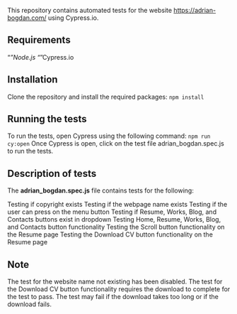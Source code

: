 This repository contains automated tests for the website https://adrian-bogdan.com/ using Cypress.io.

## Requirements
“*”Node.js
“*”Cypress.io

## Installation
Clone the repository and install the required packages:
``` npm install ```

## Running the tests
To run the tests, open Cypress using the following command:
```npm run cy:open```
Once Cypress is open, click on the test file adrian_bogdan.spec.js to run the tests.

## Description of tests
The **adrian_bogdan.spec.js** file contains tests for the following:

Testing if copyright exists
Testing if the webpage name exists
Testing if the user can press on the menu button
Testing if Resume, Works, Blog, and Contacts buttons exist in dropdown
Testing Home, Resume, Works, Blog, and Contacts button functionality
Testing the Scroll button functionality on the Resume page
Testing the Download CV button functionality on the Resume page

## Note
The test for the website name not existing has been disabled.
The test for the Download CV button functionality requires the download to complete for the test to pass. The test may fail if the download takes too long or if the download fails.
